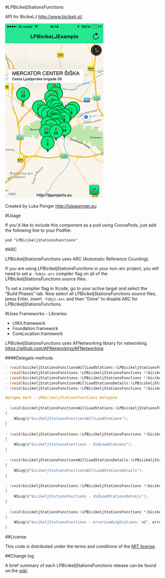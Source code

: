 #LPBicikeljStationsFunctions

API for BicikeLJ http://www.bicikelj.si/

![ScreenShots](ScreenShots/img1.png)

Created by Luka Penger
http://lukapenger.eu

#Usage

If you'd like to include this component as a pod using CocoaPods, just add the following line to your Podfile:

`pod "LPBicikeljStationsFunctions"`

#ARC

LPBicikeljStationsFunctions uses ARC (Automatic Reference Counting).

If you are using LPBicikeljStationsFunctions in your non-arc project, you will need to set a `-fobjc-arc` compiler flag on all of the LPBicikeljStationsFunctions source files.

To set a compiler flag in Xcode, go to your active target and select the "Build Phases" tab. Now select all LPBicikeljStationsFunctions source files, press Enter, insert `-fobjc-arc` and then "Done" to disable ARC for LPBicikeljStationsFunctions.

#Uses Frameworks - Libraries:

* UIKit.framework
* Foundation.framework
* CoreLocation.framework

LPBicikeljStationsFunctions uses AFNetworking library for networking.
https://github.com/AFNetworking/AFNetworking


####Delegate methods

```objective-c
- (void)bicikeljStationsFunctionsWillLoadStations:(LPBicikeljStationsFunctions *)bicikeljStationsFunctions;
- (void)bicikeljStationsFunctions:(LPBicikeljStationsFunctions *)bicikeljStationsFunctions didLoadStations:(NSMutableArray *)stationsList;
- (void)bicikeljStationsFunctions:(LPBicikeljStationsFunctions *)bicikeljStationsFunctions errorLoadingStations:(NSError *)error;
- (void)bicikeljStationsFunctionsWillLoadStationsDetails:(LPBicikeljStationsFunctions *)bicikeljStationsFunctions;
- (void)bicikeljStationsFunctions:(LPBicikeljStationsFunctions *)bicikeljStationsFunctions didLoadStationsDetails:(NSMutableArray*)stationsList;
```

```objective-c
#pragma mark - LPBicikeljStationsFunctions Delegate

- (void)bicikeljStationsFunctionsWillLoadStations:(LPBicikeljStationsFunctions *)bicikeljStationsFunctions
{
    NSLog(@"bicikeljStationsFunctionsWillLoadStations");
}

- (void)bicikeljStationsFunctions:(LPBicikeljStationsFunctions *)bicikeljStationsFunctions didLoadStations:(NSMutableArray *)stationsList
{
    NSLog(@"bicikeljStationsFunctions - didLoadStations");
}

- (void)bicikeljStationsFunctionsWillLoadStationsDetails:(LPBicikeljStationsFunctions *)bicikeljStationsFunctions
{
    NSLog(@"bicikeljStationsFunctionsWillLoadStationsDetails");
}

- (void)bicikeljStationsFunctions:(LPBicikeljStationsFunctions *)bicikeljStationsFunctions didLoadStationsDetails:(NSMutableArray *)stationsList
{
    NSLog(@"bicikeljStationsFunctions - didLoadStationsDetails");
}

- (void)bicikeljStationsFunctions:(LPBicikeljStationsFunctions *)bicikeljStationsFunctions errorLoadingStations:(NSError *)error
{
    NSLog(@"bicikeljStationsFunctions - errorLoadingStations: %@", error);
}
```

##License

This code is distributed under the terms and conditions of the [MIT license](https://github.com/luka1995/LPBicikeljStationsFunctions/blob/master/LICENSE).

##Change log

A brief summary of each LPBicikeljStationsFunctions release can be found on the [wiki](https://github.com/luka1995/LPBicikeljStationsFunctions/wiki/Change-log).